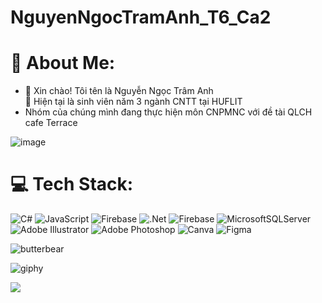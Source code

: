 # NguyenNgocTramAnh_T6_Ca2
# 💫 About Me:
- 👋 Xin chào! Tôi tên là Nguyễn Ngọc Trâm Anh<br> 🌱 Hiện tại là sinh viên năm 3 ngành CNTT tại HUFLIT<br>
- Nhóm của chúng mình đang thực hiện môn CNPMNC với đề tài QLCH cafe Terrace


![image](https://github.com/user-attachments/assets/80dc7d67-5bd3-4d38-b09d-ddaf36023cbe)


# 💻 Tech Stack:
![C#](https://img.shields.io/badge/c%23-%23239120.svg?style=for-the-badge&logo=csharp&logoColor=white) ![JavaScript](https://img.shields.io/badge/javascript-%23323330.svg?style=for-the-badge&logo=javascript&logoColor=%23F7DF1E) ![Firebase](https://img.shields.io/badge/firebase-%23039BE5.svg?style=for-the-badge&logo=firebase) ![.Net](https://img.shields.io/badge/.NET-5C2D91?style=for-the-badge&logo=.net&logoColor=white) ![Firebase](https://img.shields.io/badge/firebase-a08021?style=for-the-badge&logo=firebase&logoColor=ffcd34) ![MicrosoftSQLServer](https://img.shields.io/badge/Microsoft%20SQL%20Server-CC2927?style=for-the-badge&logo=microsoft%20sql%20server&logoColor=white) ![Adobe Illustrator](https://img.shields.io/badge/adobe%20illustrator-%23FF9A00.svg?style=for-the-badge&logo=adobe%20illustrator&logoColor=white) ![Adobe Photoshop](https://img.shields.io/badge/adobe%20photoshop-%2331A8FF.svg?style=for-the-badge&logo=adobe%20photoshop&logoColor=white) ![Canva](https://img.shields.io/badge/Canva-%2300C4CC.svg?style=for-the-badge&logo=Canva&logoColor=white) ![Figma](https://img.shields.io/badge/figma-%23F24E1E.svg?style=for-the-badge&logo=figma&logoColor=white)


![butterbear](https://github.com/user-attachments/assets/dc041ff2-05a4-42c9-b32e-f0de70c0e2bb)

![giphy](https://github.com/user-attachments/assets/19334762-ada1-40a4-b019-1279f857014e)

[![](https://visitcount.itsvg.in/api?id=nnta27&icon=0&color=0)](https://visitcount.itsvg.in)

<!-- Proudly created with GPRM ( https://gprm.itsvg.in ) -->

<!---
nnta27/nnta27 is a ✨ special ✨ repository because its `README.md` (this file) appears on your GitHub profile.
You can click the Preview link to take a look at your changes.
--->
